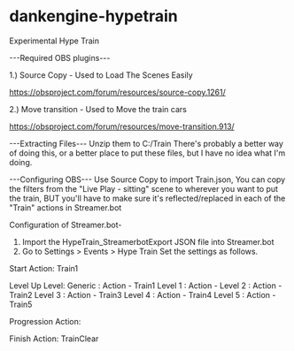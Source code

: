 # dankengine-hypetrain
Experimental Hype Train

---Required OBS plugins---

1.) Source Copy - Used to Load The Scenes Easily

https://obsproject.com/forum/resources/source-copy.1261/

2.) Move transition - Used to Move the train cars

https://obsproject.com/forum/resources/move-transition.913/

---Extracting Files---
Unzip them to C:/Train
There's probably a better way of doing this, or a better place to put these files, but I have no idea what I'm doing.

---Configuring OBS---
Use Source Copy to import Train.json, You can copy the filters from the "Live Play - sitting" scene to wherever you want to put the train, BUT you'll have to make sure it's reflected/replaced in each of the "Train" actions in Streamer.bot

Configuration of Streamer.bot-
1. Import the HypeTrain_StreamerbotExport JSON file into Streamer.bot
2. Go to Settings > Events > Hype Train
Set the settings as follows.

Start
Action: Train1

Level Up
Level: 
Generic : Action - Train1
Level 1 : Action - <None>
Level 2 : Action - Train2
Level 3 : Action - Train3
Level 4 : Action - Train4
Level 5 : Action - Train5

Progression
Action: <None>

Finish
Action: TrainClear
